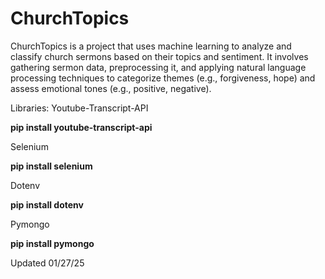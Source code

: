 # ChurchTopics
ChurchTopics is a project that uses machine learning to analyze and classify church sermons based on their topics and sentiment. It involves gathering sermon data, preprocessing it, and applying natural language processing techniques to categorize themes (e.g., forgiveness, hope) and assess emotional tones (e.g., positive, negative).

 Libraries:
 Youtube-Transcript-API
 
 **pip install youtube-transcript-api**

 
 Selenium 

 
 **pip install selenium**

 Dotenv

 **pip install dotenv**

 Pymongo

 **pip install pymongo**

 Updated 01/27/25
